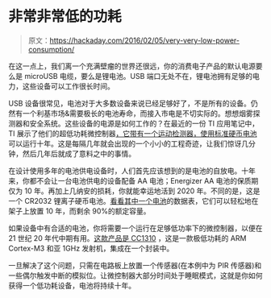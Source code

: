 # 非常非常低的功耗

> 原文：<https://hackaday.com/2016/02/05/very-very-low-power-consumption/>

在这一点上，我们离一个充满壁瘤的世界还很远，你的消费电子产品的默认电源要么是 microUSB 电缆，要么是锂电池。USB 端口无处不在，锂电池拥有足够的电力，这些设备可以工作很长时间。

USB 设备很常见，电池对于大多数设备来说已经足够好了，不是所有的设备。仍然有一个利基市场&需要极长的电池寿命，而接入市电是不切实际的。想想烟雾探测器和安全系统。这些设备的电源是如何工作的？在最近的一份 TI 应用笔记中，TI 展示了他们的超低功耗微控制器[，它带有一个运动检测器，使用标准硬币电池](http://www.ti.com/tool/tida-00489?DCMP=TIDA00489&HQS=sys-ind-ba-TIDA00489Email-adh-rd-null-wwe&sp_rid_pod4=MTE1NzI4MTUxMTgzS0&sp_mid_pod4=50483164&detailID=22265120&spMailingID=50483164&spUserID=MTE1NzI4MTUxMTgzS0&spJobID=842317024&spReportId=ODQyMzE3MDI0S0)可以运行十年。这是每隔几年就会出现的一个小小的工程奇迹，让我们惊讶几分钟，然后几年后就成了意料之中的事情。

在设计使用多年的电池供电设备时，人们首先应该想到的是电池的自放电。十年来，你都不会让一台电池供电的设备配备 AA 电池；Energizer AA 电池的保质期仅为 10 年。再加上几纳安的损耗，你就能幸运地活到 2020 年。不同的是，这是一个 CR2032 锂离子硬币电池。[看看其中一个电池](http://data.energizer.com/PDFs/cr2032.pdf)的数据表，它们可以轻松地在架子上放置 10 年，而剩余 90%的额定容量。

如果设备中有合适的电池，你将需要一个运行在足够低功率下的微控制器，以便在 21 世纪 20 年代中期有用。[这款产品是 CC1310](http://www.ti.com/product/CC1310) ，这是一款极低功耗的 ARM Cortex-M3 和亚 1GHz 发射机，集成在一个封装中。

一旦解决了这个问题，只需在电路板上放置一个传感器(在本例中为 PIR 传感器)和一些偶尔触发中断的模拟位。让微控制器大部分时间处于睡眠模式，这就是你如何获得一个低功耗设备，电池将持续十年。